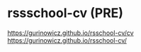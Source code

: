 # rssschool-cv (PRE)

https://gurinowicz.github.io/rsschool-cv/cv
https://gurinowicz.github.io/rsschool-cv/